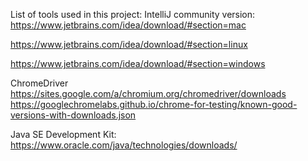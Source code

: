 List of tools used in this project: 
IntelliJ community version:
https://www.jetbrains.com/idea/download/#section=mac

https://www.jetbrains.com/idea/download/#section=linux 

https://www.jetbrains.com/idea/download/#section=windows 

ChromeDriver
https://sites.google.com/a/chromium.org/chromedriver/downloads
https://googlechromelabs.github.io/chrome-for-testing/known-good-versions-with-downloads.json

Java SE Development Kit:
https://www.oracle.com/java/technologies/downloads/

